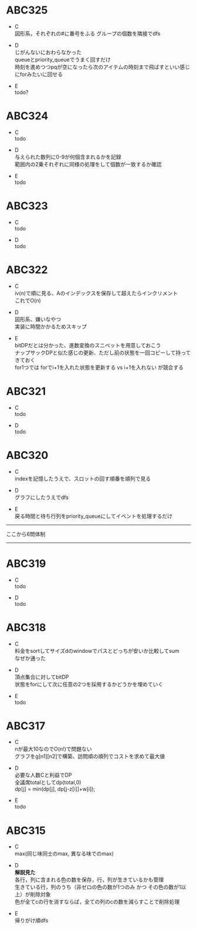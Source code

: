 # ABC325
- C  
図形系，それぞれの#に番号をふる
グループの個数を隣接でdfs  

- D  
じがんないにおわらなかった  
queueとpriority_queueでうまく回すだけ  
時刻を進めつつpqが空になったら次のアイテムの時刻まで飛ばすといい感じにforみたいに回せる  

- E  
todo?


# ABC324
- C  
todo

- D  
与えられた数列に0-9が何個含まれるかを記録  
範囲内の2乗それぞれに同様の処理をして個数が一致するか確認

- E  
todo


# ABC323
- C  
todo

- D  
todo


# ABC322
- C  
iv(n)で順に見る、Aのインデックスを保存して超えたらインクリメント  
これでO(n)  

- D  
図形系、嫌いなやつ  
実装に時間かかるためスキップ  

- E  
bitDPだとは分かった、進数変換のスニペットを用意しておこう  
ナップサックDPと似た感じの更新、ただし前の状態を一回コピーして持ってきておく  
for1つでは forでi+1を入れた状態を更新する vs i+1を入れない が競合する


# ABC321
- C  
todo

- D  
todo


# ABC320
- C  
indexを記憶したうえで、スロットの回す順番を順列で見る

- D  
グラフにしたうえでdfs

- E  
戻る時間と待ち行列をpriority_queueにしてイベントを処理するだけ

---

ここから6問体制

---

# ABC319
- C  
todo

- D  
todo


# ABC318
- C  
料金をsortしてサイズdのwindowでパスとどっちが安いか比較してsum  
なぜか通った

- D  
頂点集合に対してbitDP  
状態をforにして次に任意の2つを採用するかどうかを埋めていく  

- E  
todo


# ABC317
- C  
nが最大10なのでO(n!)で問題ない  
グラフをg[n1][n2]で構築、訪問順の順列でコストを求めて最大値  

- D  
必要な人数Cと利益でDP  
全議席totalとしてdp(total,0)  
dp[j] = min(dp[j], dp[j-z[i]]+w[i]);

- E  
todo


# ABC315
- C  
max(同じ味同士のmax, 異なる味でのmax)

- D  
**解説見た**  
各行，列に含まれる色の数を保存，行，列が生きているかも管理  
生きている行，列のうち（非ゼロの色の数が1つのみ かつ その色の数が1以上）が削除対象  
色が全てcの行を消すならば，全ての列のcの数を減らすことで削除処理  

- E  
帰りがけ順dfs  
